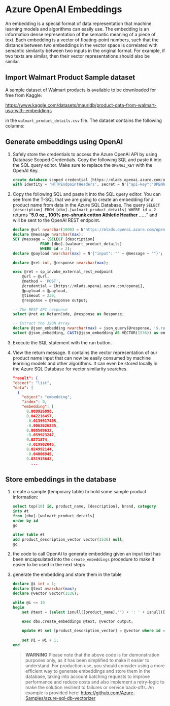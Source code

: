 # Azure OpenAI Embeddings

An embedding is a special format of data representation that machine learning models and algorithms can easily use. The embedding is an information dense representation of the semantic meaning of a piece of text. Each embedding is a vector of floating-point numbers, such that the distance between two embeddings in the vector space is correlated with semantic similarity between two inputs in the original format. For example, if two texts are similar, then their vector representations should also be similar.

## Import Walmart Product Sample dataset

A sample dataset of Walmart products is available to be downloaded for free from Kaggle:

https://www.kaggle.com/datasets/mauridb/product-data-from-walmart-usa-with-embeddings

 in the `walmart_product_details.csv` file. The dataset contains the following columns:

## Generate embeddings using OpenAI

1. Safely store the credentials to access the Azure OpenAI API by using Database Scoped Credentials. Copy the following SQL and paste it into the SQL query editor. Make sure to replace the `OPENAI_KEY` with the OpenAI Key.

    ```SQL
    create database scoped credential [https://mlads.openai.azure.com/openai] 
    with identity = 'HTTPEndpointHeaders', secret = N'{"api-key":"OPENAI_KEY"}';
    ```

1. Copy the following SQL and paste it into the SQL query editor. You can see from the T-SQL that we are going to create an embedding for a product name from data in the Azure SQL Database. The query `SELECT [description] FROM [dbo].[walmart_product_details] WHERE id = 2` returns "**5.0 oz., 100% pre-shrunk cotton Athletic Heather .....**" and will be sent to the OpenAI REST endpoint.
 
    ```SQL
    declare @url nvarchar(1000) = N'https://mlads.openai.azure.com/openai/deployments/mladsembeddings/embeddings?api-version=2024-02-01';
    declare @message nvarchar(max);
    SET @message = (SELECT [description]
                FROM [dbo].[walmart_product_details]
                WHERE id = 2);
    declare @payload nvarchar(max) = N'{"input": "' + @message + '"}';

    declare @ret int, @response nvarchar(max);

    exec @ret = sp_invoke_external_rest_endpoint 
        @url = @url,
        @method = 'POST',
        @credential = [https://mlads.openai.azure.com/openai],
        @payload = @payload,
        @timeout = 230,
        @response = @response output;

    -- The REST API response
    select @ret as ReturnCode, @response as Response;    

    -- Extract the JSON Array
    declare @json_embedding nvarchar(max) = json_query(@response, '$.result.data[0].embedding');  
    select @json_embedding, CAST(@json_embedding AS VECTOR(1536)) as embedding;
    ```

1. Execute the SQL statement with the run button.

1. View the return message. It contains the vector representation of our product name input that can now be easily consumed by machine learning models and other algorithms. It can even be stored locally in the Azure SQL Database for vector similarity searches.

    ```JSON
    "result": {
    "object": "list",
    "data": [
      {
        "object": "embedding",
        "index": 0,
        "embedding": [
          0.009926898,
          0.042216457,
          -0.0139917405,
          -0.0063626235,
          0.008509632,
          -0.059923247,
          0.0271874,
          -0.019902045,
          0.024992144,
          -0.04006945,
          0.031915642,
            ...
    ```

## Store embeddings in the database

1. create a sample (temporary table) to hold some sample product information:

    ```SQL
    select top(10) id, product_name, [description], brand, category 
    into #t
    from [dbo].[walmart_product_details]
    order by id
    go

    alter table #t 
    add product_description_vector vector(1536) null;
    go
    ```

1. the code to call OpenAI to generate embedding given an input text has been encapsulated into the `create_embeddings` procedure to make it easier to be used in the next steps

1. generate the embedding and store them in the table

    ```SQL
    declare @i int = 1;
    declare @text nvarchar(max);
    declare @vector vector(1536);

    while @i <= 10
    begin
        set @text = (select isnull([product_name],'') + ': ' + isnull([Description],'') from #t  where id = @i);

        exec dbo.create_embeddings @text, @vector output;
        
        update #t set [product_description_vector] = @vector where id = @i;
        
        set @i = @i + 1;
    end
    ```

    > **WARNING** Please note that the above code is for demonstration purposes only, as it has been simplified to make it easier to understand.
    For production use, you should consider using a more efficient way to generate embeddings and store them in the database, taking into account
    batching requests to improve performance and reduce costs and also implement a retry-logic to make the solution resilient to failures or service back-offs.
    An example is provided here: https://github.com/Azure-Samples/azure-sql-db-vectorizer